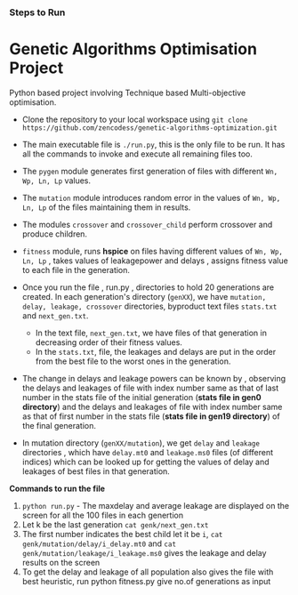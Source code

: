 ### Steps to Run
# Genetic Algorithms Optimisation Project
Python based project involving Technique based Multi-objective optimisation.
- Clone the repository to your local workspace using `git clone https://github.com/zencodess/genetic-algorithms-optimization.git
`
- The main executable file is `./run.py`, this is the only file to be run. It has all the commands to invoke and execute all remaining files too.
- The `pygen` module generates first generation of files with different `Wn, Wp, Ln, Lp` values.
-  The `mutation` module introduces random error in the values of `Wn, Wp, Ln, Lp` of the files  maintaining them in results.
- The modules `crossover` and `crossover_child` perform crossover and produce children.
- `fitness` module, runs **hspice** on files having different values of  `Wn, Wp, Ln, Lp` , takes values of leakagepower and delays , assigns fitness value to each file in the generation.
- Once you run the file , run.py , directories to hold 20 generations are created. In each generation's directory (`genXX`),  we have `mutation, delay, leakage, crossover` directories, byproduct text files `stats.txt` and `next_gen.txt`.
	 - In the text file,  `next_gen.txt`, we have files  of that generation in decreasing order of their fitness values.
	 - In the `stats.txt`, file, the leakages and delays are put in the order from the best file to the worst ones in the generation.

- The change in delays and leakage powers can be known by , observing the delays and leakages of file with index number same as that of last number in the stats file of the initial generation (**stats file in gen0 directory**) and the delays and leakages of file with index number same as that of first number in the stats file (**stats file in gen19 directory**) of the final generation.

- In mutation directory (`genXX/mutation`), we get `delay` and `leakage` directories , which have `delay.mt0` and `leakage.ms0` files (of different indices) which can be looked up for getting the values of delay and leakages of best files in that generation.

**Commands to run the file**
1. `python run.py` - The maxdelay and average leakage are displayed on the screen for all the 100 files in each genertion
2. Let k be the last generation `cat genk/next_gen.txt`
3. The first number indicates the best child let it be `i`, 
`cat genk/mutation/delay/i_delay.mt0` and 
`cat genk/mutation/leakage/i_leakage.ms0` gives the leakage and delay results on the screen
4.  To get  the delay and leakage of all population also gives the file with best heuristic, run python fitness.py give no.of generations as input 
